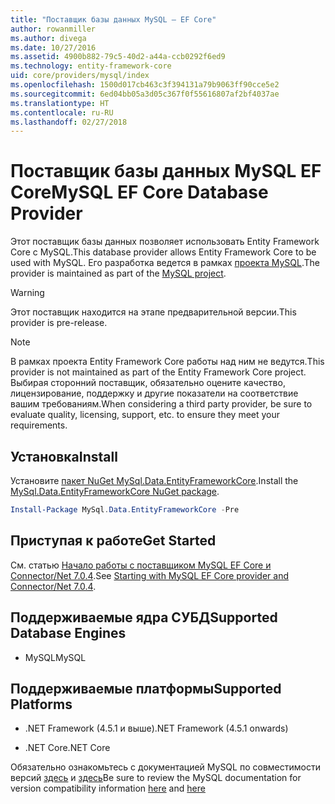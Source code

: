 ```yaml
---
title: "Поставщик базы данных MySQL — EF Core"
author: rowanmiller
ms.author: divega
ms.date: 10/27/2016
ms.assetid: 4900b882-79c5-40d2-a44a-ccb0292f6ed9
ms.technology: entity-framework-core
uid: core/providers/mysql/index
ms.openlocfilehash: 1500d017cb463c3f394131a79b9063ff90cce5e2
ms.sourcegitcommit: 6ed04bb05a3d05c367f0f55616807af2bf4037ae
ms.translationtype: HT
ms.contentlocale: ru-RU
ms.lasthandoff: 02/27/2018
---
```

# <a name="mysql-ef-core-database-provider"></a><span data-ttu-id="1655c-102">Поставщик базы данных MySQL EF Core</span><span class="sxs-lookup"><span data-stu-id="1655c-102">MySQL EF Core Database Provider</span></span>

<span data-ttu-id="1655c-103">Этот поставщик базы данных позволяет использовать Entity Framework Core с MySQL.</span><span class="sxs-lookup"><span data-stu-id="1655c-103">This database provider allows Entity Framework Core to be used with MySQL.</span></span> <span data-ttu-id="1655c-104">Его разработка ведется в рамках [проекта MySQL](http://dev.mysql.com).</span><span class="sxs-lookup"><span data-stu-id="1655c-104">The provider is maintained as part of the [MySQL project](http://dev.mysql.com).</span></span>

> [!WARNING]  
> <span data-ttu-id="1655c-105">Этот поставщик находится на этапе предварительной версии.</span><span class="sxs-lookup"><span data-stu-id="1655c-105">This provider is pre-release.</span></span>

> [!NOTE]  
> <span data-ttu-id="1655c-106">В рамках проекта Entity Framework Core работы над ним не ведутся.</span><span class="sxs-lookup"><span data-stu-id="1655c-106">This provider is not maintained as part of the Entity Framework Core project.</span></span> <span data-ttu-id="1655c-107">Выбирая сторонний поставщик, обязательно оцените качество, лицензирование, поддержку и другие показатели на соответствие вашим требованиям.</span><span class="sxs-lookup"><span data-stu-id="1655c-107">When considering a third party provider, be sure to evaluate quality, licensing, support, etc. to ensure they meet your requirements.</span></span>

## <a name="install"></a><span data-ttu-id="1655c-108">Установка</span><span class="sxs-lookup"><span data-stu-id="1655c-108">Install</span></span>

<span data-ttu-id="1655c-109">Установите [пакет NuGet MySql.Data.EntityFrameworkCore](https://www.nuget.org/packages/MySql.Data.EntityFrameworkCore).</span><span class="sxs-lookup"><span data-stu-id="1655c-109">Install the [MySql.Data.EntityFrameworkCore NuGet package](https://www.nuget.org/packages/MySql.Data.EntityFrameworkCore).</span></span>

``` powershell
Install-Package MySql.Data.EntityFrameworkCore -Pre
```

## <a name="get-started"></a><span data-ttu-id="1655c-110">Приступая к работе</span><span class="sxs-lookup"><span data-stu-id="1655c-110">Get Started</span></span>

<span data-ttu-id="1655c-111">См. статью [Начало работы с поставщиком MySQL EF Core и Connector/Net 7.0.4](http://insidemysql.com/howto-starting-with-mysql-ef-core-provider-and-connectornet-7-0-4/).</span><span class="sxs-lookup"><span data-stu-id="1655c-111">See [Starting with MySQL EF Core provider and Connector/Net 7.0.4](http://insidemysql.com/howto-starting-with-mysql-ef-core-provider-and-connectornet-7-0-4/).</span></span>

## <a name="supported-database-engines"></a><span data-ttu-id="1655c-112">Поддерживаемые ядра СУБД</span><span class="sxs-lookup"><span data-stu-id="1655c-112">Supported Database Engines</span></span>

* <span data-ttu-id="1655c-113">MySQL</span><span class="sxs-lookup"><span data-stu-id="1655c-113">MySQL</span></span>

## <a name="supported-platforms"></a><span data-ttu-id="1655c-114">Поддерживаемые платформы</span><span class="sxs-lookup"><span data-stu-id="1655c-114">Supported Platforms</span></span>

* <span data-ttu-id="1655c-115">.NET Framework (4.5.1 и выше)</span><span class="sxs-lookup"><span data-stu-id="1655c-115">.NET Framework (4.5.1 onwards)</span></span>

* <span data-ttu-id="1655c-116">.NET Core</span><span class="sxs-lookup"><span data-stu-id="1655c-116">.NET Core</span></span>

<span data-ttu-id="1655c-117">Обязательно ознакомьтесь с документацией MySQL по совместимости версий [здесь](https://dev.mysql.com/doc/connector-net/en/connector-net-versions.html) и [здесь](https://dev.mysql.com/doc/connector-net/en/connector-net-entityframework-core.html)</span><span class="sxs-lookup"><span data-stu-id="1655c-117">Be sure to review the MySQL documentation for version compatibility information [here](https://dev.mysql.com/doc/connector-net/en/connector-net-versions.html) and [here](https://dev.mysql.com/doc/connector-net/en/connector-net-entityframework-core.html)</span></span>
